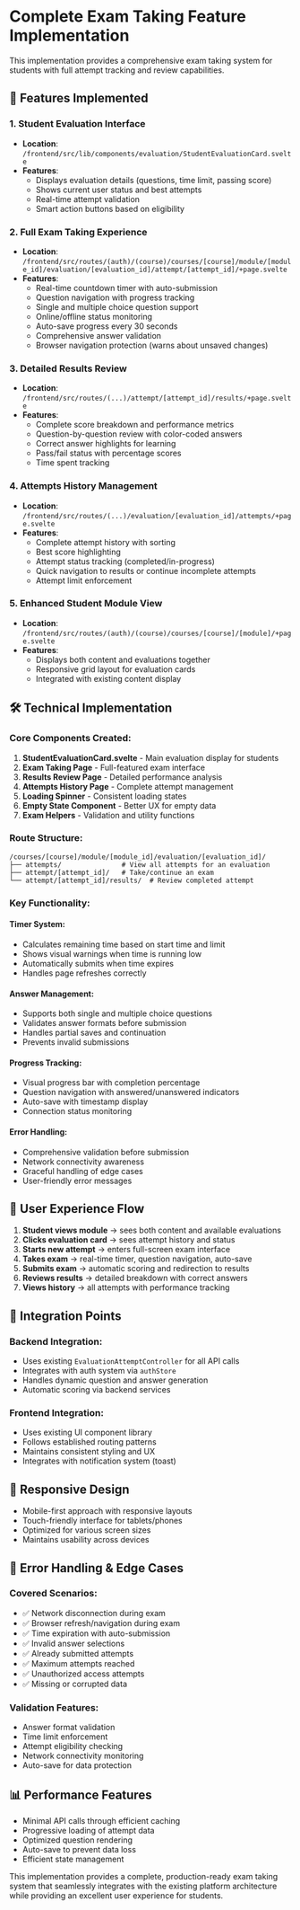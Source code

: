 # Complete Exam Taking Feature Implementation

This implementation provides a comprehensive exam taking system for students with full attempt tracking and review capabilities.

## 🚀 Features Implemented

### 1. **Student Evaluation Interface**
- **Location**: `/frontend/src/lib/components/evaluation/StudentEvaluationCard.svelte`
- **Features**:
  - Displays evaluation details (questions, time limit, passing score)
  - Shows current user status and best attempts
  - Real-time attempt validation
  - Smart action buttons based on eligibility

### 2. **Full Exam Taking Experience**
- **Location**: `/frontend/src/routes/(auth)/(course)/courses/[course]/module/[module_id]/evaluation/[evaluation_id]/attempt/[attempt_id]/+page.svelte`
- **Features**:
  - Real-time countdown timer with auto-submission
  - Question navigation with progress tracking
  - Single and multiple choice question support
  - Online/offline status monitoring
  - Auto-save progress every 30 seconds
  - Comprehensive answer validation
  - Browser navigation protection (warns about unsaved changes)

### 3. **Detailed Results Review**
- **Location**: `/frontend/src/routes/(...)/attempt/[attempt_id]/results/+page.svelte`
- **Features**:
  - Complete score breakdown and performance metrics
  - Question-by-question review with color-coded answers
  - Correct answer highlights for learning
  - Pass/fail status with percentage scores
  - Time spent tracking

### 4. **Attempts History Management**
- **Location**: `/frontend/src/routes/(...)/evaluation/[evaluation_id]/attempts/+page.svelte`
- **Features**:
  - Complete attempt history with sorting
  - Best score highlighting
  - Attempt status tracking (completed/in-progress)
  - Quick navigation to results or continue incomplete attempts
  - Attempt limit enforcement

### 5. **Enhanced Student Module View**
- **Location**: `/frontend/src/routes/(auth)/(course)/courses/[course]/[module]/+page.svelte`
- **Features**:
  - Displays both content and evaluations together
  - Responsive grid layout for evaluation cards
  - Integrated with existing content display

## 🛠️ Technical Implementation

### Core Components Created:

1. **StudentEvaluationCard.svelte** - Main evaluation display for students
2. **Exam Taking Page** - Full-featured exam interface
3. **Results Review Page** - Detailed performance analysis
4. **Attempts History Page** - Complete attempt management
5. **Loading Spinner** - Consistent loading states
6. **Empty State Component** - Better UX for empty data
7. **Exam Helpers** - Validation and utility functions

### Route Structure:
```
/courses/[course]/module/[module_id]/evaluation/[evaluation_id]/
├── attempts/               # View all attempts for an evaluation
├── attempt/[attempt_id]/   # Take/continue an exam
└── attempt/[attempt_id]/results/  # Review completed attempt
```

### Key Functionality:

#### Timer System:
- Calculates remaining time based on start time and limit
- Shows visual warnings when time is running low
- Automatically submits when time expires
- Handles page refreshes correctly

#### Answer Management:
- Supports both single and multiple choice questions
- Validates answer formats before submission  
- Handles partial saves and continuation
- Prevents invalid submissions

#### Progress Tracking:
- Visual progress bar with completion percentage
- Question navigation with answered/unanswered indicators
- Auto-save with timestamp display
- Connection status monitoring

#### Error Handling:
- Comprehensive validation before submission
- Network connectivity awareness
- Graceful handling of edge cases
- User-friendly error messages

## 🎯 User Experience Flow

1. **Student views module** → sees both content and available evaluations
2. **Clicks evaluation card** → sees attempt history and status
3. **Starts new attempt** → enters full-screen exam interface
4. **Takes exam** → real-time timer, question navigation, auto-save
5. **Submits exam** → automatic scoring and redirection to results
6. **Reviews results** → detailed breakdown with correct answers
7. **Views history** → all attempts with performance tracking

## 🔧 Integration Points

### Backend Integration:
- Uses existing `EvaluationAttemptController` for all API calls
- Integrates with auth system via `authStore`
- Handles dynamic question and answer generation
- Automatic scoring via backend services

### Frontend Integration:
- Uses existing UI component library
- Follows established routing patterns
- Maintains consistent styling and UX
- Integrates with notification system (toast)

## 📱 Responsive Design

- Mobile-first approach with responsive layouts
- Touch-friendly interface for tablets/phones
- Optimized for various screen sizes
- Maintains usability across devices

## 🧪 Error Handling & Edge Cases

### Covered Scenarios:
- ✅ Network disconnection during exam
- ✅ Browser refresh/navigation during exam
- ✅ Time expiration with auto-submission
- ✅ Invalid answer selections
- ✅ Already submitted attempts
- ✅ Maximum attempts reached
- ✅ Unauthorized access attempts
- ✅ Missing or corrupted data

### Validation Features:
- Answer format validation
- Time limit enforcement
- Attempt eligibility checking
- Network connectivity monitoring
- Auto-save for data protection

## 📊 Performance Features

- Minimal API calls through efficient caching
- Progressive loading of attempt data
- Optimized question rendering
- Auto-save to prevent data loss
- Efficient state management

This implementation provides a complete, production-ready exam taking system that seamlessly integrates with the existing platform architecture while providing an excellent user experience for students.